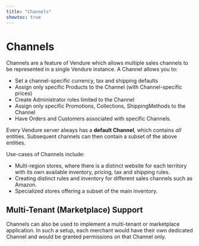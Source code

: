 ```yaml
---
title: "Channels"
showtoc: true
---
```


# Channels

Channels are a feature of Vendure which allows multiple sales channels to be represented in a single Vendure instance. A Channel allows you to:

* Set a channel-specific currency, tax and shipping defaults
* Assign only specific Products to the Channel (with Channel-specific prices)
* Create Administrator roles limited to the Channel
* Assign only specific Promotions, Collections, ShippingMethods to the Channel
* Have Orders and Customers associated with specific Channels.

Every Vendure server always has a **default Channel**, which contains _all_ entities. Subsequent channels can then contain a subset of the above entities.

Use-cases of Channels include:

* Multi-region stores, where there is a distinct website for each territory with its own available inventory, pricing, tax and shipping rules.
* Creating distinct rules and inventory for different sales channels such as Amazon.
* Specialized stores offering a subset of the main inventory.

## Multi-Tenant (Marketplace) Support

Channels can also be used to implement a multi-tenant or marketplace application. In such a setup, each merchant would have their own dedicated Channel and would be granted permissions on that Channel only.

